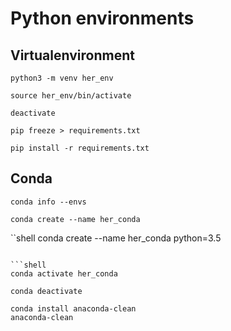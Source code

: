 # Python environments


## Virtualenvironment

```shell
python3 -m venv her_env
```

```shell
source her_env/bin/activate
```

```shell
deactivate
```

```shell
pip freeze > requirements.txt
```

```shell
pip install -r requirements.txt
```

## Conda

```shell
conda info --envs
```

```shell
conda create --name her_conda
```

``shell
conda create --name her_conda python=3.5
```

```shell
conda activate her_conda
```

```shell
conda deactivate
```

```shell
conda install anaconda-clean
anaconda-clean
```
